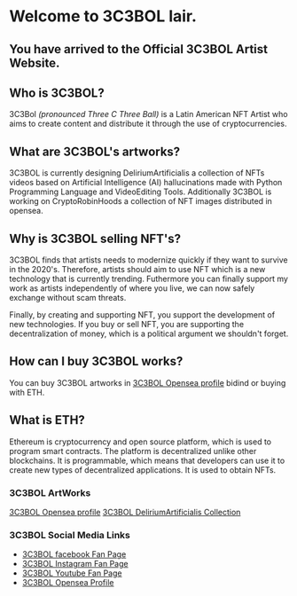 
# Welcome to 3C3BOL lair.
## You have arrived to the Official 3C3BOL Artist Website.

## Who is 3C3BOL?

3C3Bol *(pronounced Three C Three Ball)* is a Latin American NFT Artist who aims to create content and distribute it through the use of cryptocurrencies.

## What are 3C3BOL's artworks?
3C3BOL is currently designing DeliriumArtificialis a collection of NFTs videos based on Artificial Intelligence (AI) hallucinations made with Python Programming Language and VideoEditing Tools. Additionally 3C3BOL is working on CryptoRobinHoods a collection of NFT images distributed in opensea.

## Why is 3C3BOL selling NFT's?
3C3BOL finds that artists needs to modernize quickly if they want to survive in the 2020's. Therefore, artists should aim to use NFT which is a new technology that is currently trending. Futhermore you can finally support my work as artists independently of where you live, we can now safely exchange without scam threats.

Finally, by creating and supporting NFT, you support the development of new technologies. If you buy or sell NFT, you are supporting the decentralization of money, which is a political argument we shouldn't forget.

## How can I buy 3C3BOL works?
You can buy 3C3BOL artworks in [3C3BOL Opensea profile](https://opensea.io/3C3Bol) bidind or buying with ETH.

## What is ETH?
Ethereum is cryptocurrency and open source platform, which is used to program smart contracts. The platform is decentralized unlike other blockchains. It is programmable, which means that developers can use it to create new types of decentralized applications. It is used to obtain NFTs.


### 3C3BOL ArtWorks 
[3C3BOL Opensea profile](https://opensea.io/3C3Bol)
[3C3BOL DeliriumArtificialis Collection](https://opensea.io/collection/deliriumartificialis)


### 3C3BOL Social Media Links
- [3C3BOL facebook Fan Page](https://www.facebook.com/3c3bol) 
-  [3C3BOL Instagram Fan Page](https://www.instagram.com/3c3bol) 
-   [3C3BOL Youtube Fan Page](https://www.youtube.com/channel/UCAp0Li7QewM1dnpE_Bu2mcw) 
-    [3C3BOL Opensea Profile](https://opensea.io/3C3Bol) 



